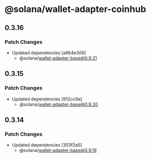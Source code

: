 # @solana/wallet-adapter-coinhub

## 0.3.16

### Patch Changes

-   Updated dependencies [a664e306]
    -   @solana/wallet-adapter-base@0.9.21

## 0.3.15

### Patch Changes

-   Updated dependencies [912cc0e]
    -   @solana/wallet-adapter-base@0.9.20

## 0.3.14

### Patch Changes

-   Updated dependencies [353f2a5]
    -   @solana/wallet-adapter-base@0.9.19
